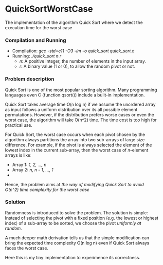 # QuickSortWorstCase
The implementation of the algorithm Quick Sort where we detect the execution time for the worst case

### Compilation and Running

- Compilation: *gcc -std=c11 -O3 -lm -o quick_sort quick_sort.c*
- Running: *./quick_sort n r*
  - *n*: A positive integer, the number of elements in the input array.
  - *r*: A binary value (1 or 0), to allow the random pivot or not.

### Problem description

Quick Sort is one of the most popular sorting algorithm.
Many programming languages even C (function qsort()) include a built-in implementation.

Quick Sort takes average time O(n log n) if we assume the unordered array as input follows a uniform distribution over its all possible element permutations. However, if the distribution prefers worse cases or even the worst case, the algorithm will take O(n^2) time. The time cost is too high for practical use.

For Quick Sort, the worst case occurs when each pivot chosen by the algorithm always partitions the array into two sub-arrays of large size difference. For example, if the pivot is always selected the element of the lowest index in the current sub-array, then the worst case of *n*-element arrays is like:

- Array 1: *1, 2, ..., n*
- Array 2: *n, n - 1, ..., 1*
- 
Hence, the problem aims at *the way of modifying Quick Sort to avoid O(n^2) time complexity for the worst case*

### Solution

Randomness is introduced to solve the problem.
The solution is simple:
Instead of selecting the pivot with a fixed position (e.g. the lowest or highest index) of a sub-array to be sorted,
we choose the pivot *uniformly at random*.

A much deeper math derivation tells us that the simple modification can bring the expected time complexity O(n log n) even if Quick Sort always faces the worst case.

Here this is my tiny implementation to experimence its correctness.
